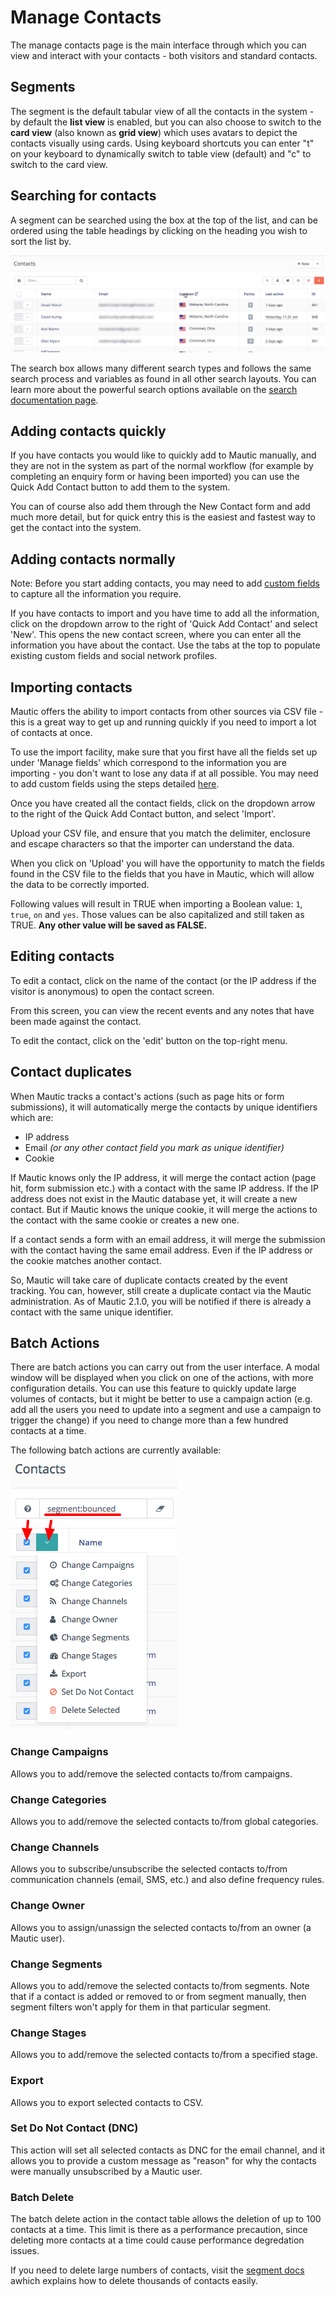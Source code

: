 # Manage Contacts

The manage contacts page is the main interface through which you can view and interact with your contacts - both visitors and standard contacts.

## Segments

The segment is the default tabular view of all the contacts in the system - by default the **list view** is enabled, but you can also choose to switch to the **card view** (also known as **grid view**) which uses avatars to depict the contacts visually using cards. Using keyboard shortcuts you can enter "t" on your keyboard to dynamically switch to table view (default) and "c" to switch to the card view.

## Searching for contacts

A segment can be searched using the box at the top of the list, and can be ordered using the table headings by clicking on the heading you wish to sort the list by.

![](media/contacts-search.jpg)

The search box allows many different search types and follows the same search process and variables as found in all other search layouts. You can learn more about the powerful search options available on the [search documentation page](/search/README.md).

## Adding contacts quickly

If you have contacts you would like to quickly add to Mautic manually, and they are not in the system as part of the normal workflow (for example by completing an enquiry form or having been imported) you can use the Quick Add Contact button to add them to the system.

You can of course also add them through the New Contact form and add much more detail, but for quick entry this is the easiest and fastest way to get the contact into the system.

## Adding contacts normally

Note: Before you start adding contacts, you may need to add [custom fields](/contacts/manage_fields.md) to capture all the information you require.

If you have contacts to import and you have time to add all the information, click on the dropdown arrow to the right of 'Quick Add Contact' and select 'New'.  This opens the new contact screen, where you can enter all the information you have about the contact.  Use the tabs at the top to populate existing custom fields and social network profiles.

## Importing contacts

Mautic offers the ability to import contacts from other sources via CSV file - this is a great way to get up and running quickly if you need to import a lot of contacts at once.

To use the import facility, make sure that you first have all the fields set up under 'Manage fields' which correspond to the information you are importing - you don't want to lose any data if at all possible.  You may need to add custom fields using the steps detailed [here](/contacts/manage_fields.md).

Once you have created all the contact fields, click on the dropdown arrow to the right of the Quick Add Contact button, and select 'Import'.

Upload your CSV file, and ensure that you match the delimiter, enclosure and escape characters so that the importer can understand the data.

When you click on 'Upload' you will have the opportunity to match the fields found in the CSV file to the fields that you have in Mautic, which will allow the data to be correctly imported.

Following values will result in TRUE when importing a Boolean value: `1`, `true`, `on` and `yes`. Those values can be also capitalized and still taken as TRUE. **Any other value will be saved as FALSE.**

## Editing contacts
To edit a contact, click on the name of the contact (or the IP address if the visitor is anonymous) to open the contact screen.

From this screen, you can view the recent events and any notes that have been made against the contact.

To edit the contact, click on the 'edit' button on the top-right menu.

## Contact duplicates

When Mautic tracks a contact's actions (such as page hits or form submissions), it will automatically merge the contacts by unique identifiers which are:
- IP address
- Email _(or any other contact field you mark as unique identifier)_
- Cookie

If Mautic knows only the IP address, it will merge the contact action (page hit, form submission etc.) with a contact with the same IP address. If the IP address does not exist in the Mautic database yet, it will create a new contact. But if Mautic knows the unique cookie, it will merge the actions to the contact with the same cookie or creates a new one.

If a contact sends a form with an email address, it will merge the submission with the contact having the same email address. Even if the IP address or the cookie matches another contact.

So, Mautic will take care of duplicate contacts created by the event tracking. You can, however, still create a duplicate contact via the Mautic administration. As of Mautic 2.1.0, you will be notified if there is already a contact with the same unique identifier.

## Batch Actions

There are batch actions you can carry out from the user interface. A modal window will be displayed when you click on one of the actions, with more configuration details. You can use this feature to quickly update large volumes of contacts, but it might be better to use a campaign action (e.g. add all the users you need to update into a segment and use a campaign to trigger the change) if you need to change more than a few hundred contacts at a time.

The following batch actions are currently available:
![](media/mautic-contact-batch-delete.png)

### Change Campaigns

Allows you to add/remove the selected contacts to/from campaigns.

### Change Categories

Allows you to add/remove the selected contacts to/from global categories.

### Change Channels

Allows you to subscribe/unsubscribe the selected contacts to/from communication channels (email, SMS, etc.) and also define frequency rules.

### Change Owner

Allows you to assign/unassign the selected contacts to/from an owner (a Mautic user).

### Change Segments

Allows you to add/remove the selected contacts to/from segments. Note that if a contact is added or removed to or from segment manually, then segment filters won't apply for them in that particular segment.

### Change Stages

Allows you to add/remove the selected contacts to/from a specified stage.

### Export

Allows you to export selected contacts to CSV.

### Set Do Not Contact (DNC)

This action will set all selected contacts as DNC for the email channel, and it allows you to provide a custom message as "reason" for why the contacts were manually unsubscribed by a Mautic user.

### Batch Delete

The batch delete action in the contact table allows the deletion of up to 100 contacts at a time. This limit is there as a performance precaution, since deleting more contacts at a time could cause performance degredation issues. 

If you need to delete large numbers of contacts, visit the [segment docs](./../contacts/managing_contacts.html#delete-all-contacts-in-a-segment) awhich explains how to delete thousands of contacts easily.

